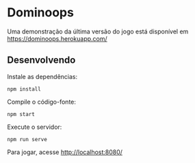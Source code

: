 # Dominoops

Uma demonstração da última versão do jogo está disponível em <https://dominoops.herokuapp.com/>

## Desenvolvendo

Instale as dependências:

    npm install

Compile o código-fonte:

    npm start

Execute o servidor:

    npm run serve

Para jogar, acesse <http://localhost:8080/>
